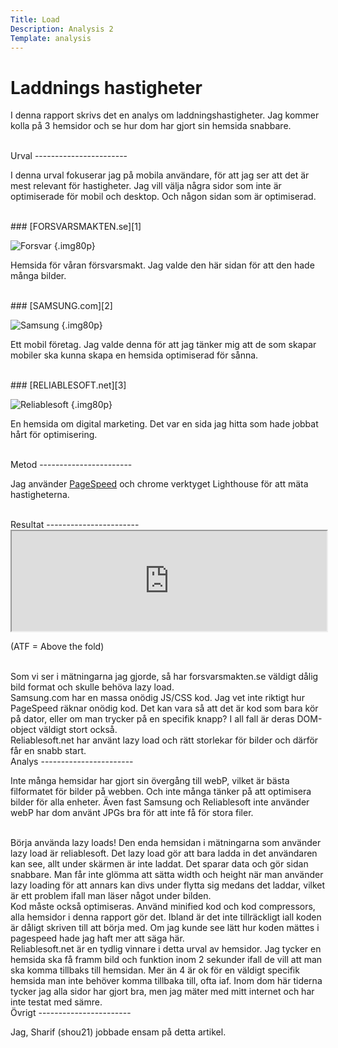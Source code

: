 ```yaml
---
Title: Load
Description: Analysis 2
Template: analysis
---
```


Laddnings hastigheter
=======================

I denna rapport skrivs det en analys om laddningshastigheter.
Jag kommer kolla på 3 hemsidor och se hur dom har gjort sin hemsida snabbare.

<br>
Urval
-----------------------

I denna urval fokuserar jag på mobila användare, för att jag ser att det är mest relevant för hastigheter.
Jag vill välja några sidor som inte är optimiserade för mobil och desktop.
Och någon sidan som är optimiserad.

<br>
### [FORSVARSMAKTEN.se][1]

![Forsvar](%base_url%/image/analys/forsvar.png?w=60%) {.img80p}

Hemsida för våran försvarsmakt.
Jag valde den här sidan för att den hade många bilder.

<br>
### [SAMSUNG.com][2]

![Samsung](%base_url%/image/analys/sam.png?w=60%) {.img80p}

Ett mobil företag.
Jag valde denna för att jag tänker mig att de som skapar mobiler ska kunna skapa en hemsida optimiserad för sånna.

<br>
### [RELIABLESOFT.net][3]

![Reliablesoft](%base_url%/image/analys/reliable.png?w=60%) {.img80p}

En hemsida om digital marketing.
Det var en sida jag hitta som hade jobbat hårt för optimisering.

<br>
Metod
-----------------------

Jag använder [PageSpeed][4] och chrome verktyget Lighthouse för att mäta hastigheterna.

<br>
Resultat
-----------------------

<iframe style="width: 100%; height: 160px" src="https://docs.google.com/spreadsheets/d/e/2PACX-1vSBK0egAJd7U-wBONlB8efTJAO_vr1eHN1v6-kwzFlVKAyXwaooUDqUxbFBUhqlywnWVO1CHN5W2a3m/pubhtml?gid=0&amp;single=true&amp;widget=true&amp;headers=false"></iframe>

(ATF = Above the fold)

<br>
Som vi ser i mätningarna jag gjorde, så har forsvarsmakten.se väldigt dålig
bild format och skulle behöva lazy load.

<br>
Samsung.com har en massa onödig JS/CSS kod. Jag vet inte riktigt hur PageSpeed räknar onödig kod. Det kan vara så att det är kod som bara kör på dator, eller om man trycker på en specifik knapp?
I all fall är deras DOM-object väldigt stort också.

<br>
Reliablesoft.net har använt lazy load och rätt storlekar för bilder och därför får en snabb start.

<br>
Analys
-----------------------

Inte många hemsidar har gjort sin övergång till webP, vilket är bästa filformatet för bilder på webben.
Och inte många tänker på att optimisera bilder för alla enheter.
Även fast Samsung och Reliablesoft inte använder webP har dom använt JPGs bra för att inte få för stora filer.

<br>
Börja använda lazy loads!
Den enda hemsidan i mätningarna som använder lazy load är reliablesoft.
Det lazy load gör att bara ladda in det användaren kan see, allt under skärmen är inte laddat. Det sparar data och gör sidan snabbare. Man får inte glömma att sätta width och height när man använder lazy loading för att annars kan divs under flytta sig medans det laddar, vilket är ett problem ifall man läser något under bilden.

<br>
Kod måste också optimiseras.
Använd minified kod och kod compressors, alla hemsidor i denna rapport gör det. Ibland är det inte tillräckligt iall koden är dåligt skriven till att börja med.
Om jag kunde see lätt hur koden mättes i pagespeed hade jag haft mer att säga här.

<br>
Reliablesoft.net är en tydlig vinnare i detta urval av hemsidor.
Jag tycker en hemsida ska få framm bild och funktion inom 2 sekunder ifall de vill att man ska komma tillbaks till hemsidan. Mer än 4 är ok för en väldigt specifik hemsida man inte behöver komma tillbaka till, ofta iaf.
Inom dom här tiderna tycker jag alla sidor har gjort bra, men jag mäter med mitt internet och har inte testat med sämre.

<br>
Övrigt
-----------------------

Jag, Sharif (shou21) jobbade ensam på detta artikel.

[1]: https://forsvarsmakten.se/
[2]: https://samsung.com/
[3]: https://reliablesoft.net/
[4]: https://pagespeed.web.dev/